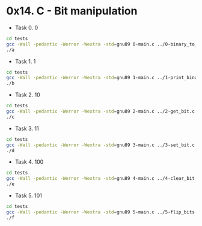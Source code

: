 # 0x14. C - Bit manipulation

- Task 0. 0

```bash
cd tests
gcc -Wall -pedantic -Werror -Wextra -std=gnu89 0-main.c ../0-binary_to_uint.c -o a
./a
```

- Task 1. 1

```bash
cd tests
gcc -Wall -pedantic -Werror -Wextra -std=gnu89 1-main.c ../1-print_binary.c ../_putchar.c -o b
./b
```

- Task 2. 10

```bash
cd tests
gcc -Wall -pedantic -Werror -Wextra -std=gnu89 2-main.c ../2-get_bit.c -o c
./c
```

- Task 3. 11

```bash
cd tests
gcc -Wall -pedantic -Werror -Wextra -std=gnu89 3-main.c ../3-set_bit.c -o d
./d
```

- Task 4. 100

```bash
cd tests
gcc -Wall -pedantic -Werror -Wextra -std=gnu89 4-main.c ../4-clear_bit.c -o e
./e
```

- Task 5. 101

```bash
cd tests
gcc -Wall -pedantic -Werror -Wextra -std=gnu89 5-main.c ../5-flip_bits.c -o f
./f
```
